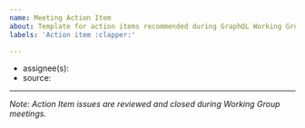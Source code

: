 ```yaml
---
name: Meeting Action Item
about: Template for action items recommended during GraphQL Working Group meetings.
labels: 'Action item :clapper:'

---
```


<!-- description -->

- assignee(s): <!-- @mention, @mention -->
- source: <!-- link to meeting notes -->

---

_Note: Action Item issues are reviewed and closed during Working Group
meetings._
